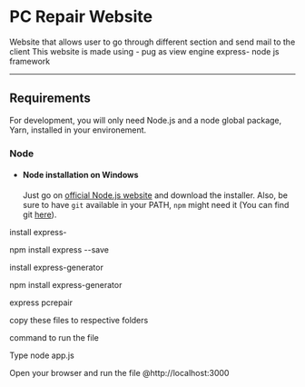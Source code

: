 # PC Repair Website

Website that allows user to go through different section and send mail to the client
  This website is made using -
  pug as view engine
  express- node js framework
  

---
## Requirements

For development, you will only need Node.js and a node global package, Yarn, installed in your environement.

### Node
- #### Node installation on Windows

  Just go on [official Node.js website](https://nodejs.org/) and download the installer.
Also, be sure to have `git` available in your PATH, `npm` might need it (You can find git [here](https://git-scm.com/)).

install express-

npm install express --save

install express-generator

npm install express-generator

express pcrepair

copy these files to respective folders 

command to run the file

Type node app.js

Open your browser and run the file @http://localhost:3000
